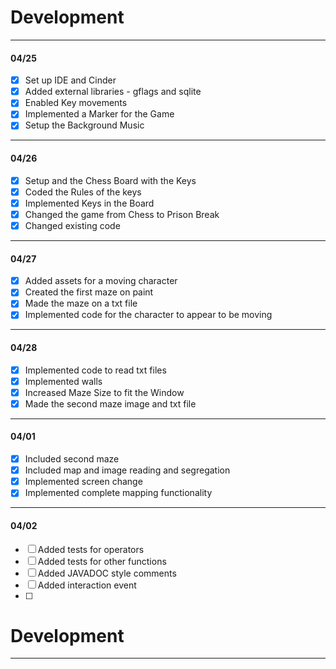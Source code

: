 # Development

---
#### 04/25
- [x] Set up IDE and Cinder
- [x] Added external libraries - gflags and sqlite
- [x] Enabled Key movements
- [x] Implemented a Marker for the Game
- [x] Setup the Background Music 
---
#### 04/26
- [x] Setup and the Chess Board with the Keys
- [x] Coded the Rules of the keys
- [x] Implemented Keys in the Board
- [x] Changed the game from Chess to Prison Break 
- [x] Changed existing code 
---
#### 04/27
- [x] Added assets for a moving character
- [x] Created the first maze on paint
- [x] Made the maze on a txt file
- [x] Implemented code for the character to appear to be moving 
---
#### 04/28
- [x] Implemented code to read txt files
- [x] Implemented walls
- [x] Increased Maze Size to fit the Window
- [x] Made the second maze image and txt file
---
#### 04/01
- [x] Included second maze
- [x] Included map and image reading and segregation
- [x] Implemented screen change
- [x] Implemented complete mapping functionality
---
#### 04/02
- [ ] Added tests for operators
- [ ] Added tests for other functions
- [ ] Added JAVADOC style comments
- [ ] Added interaction event
- [ ] 

# Development

---
